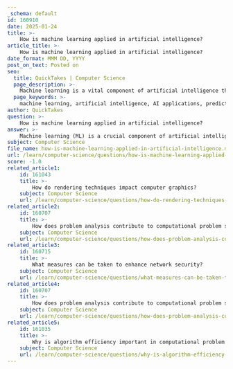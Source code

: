 ```yaml
---
_schema: default
id: 160910
date: 2025-01-24
title: >-
    How is machine learning applied in artificial intelligence?
article_title: >-
    How is machine learning applied in artificial intelligence?
date_format: MMM DD, YYYY
post_on_text: Posted on
seo:
  title: QuickTakes | Computer Science
  page_description: >-
    Machine learning is a vital component of artificial intelligence that enables systems to learn from data, make predictions, and automate tasks across various applications, including finance, healthcare, and education.
  page_keywords: >-
    machine learning, artificial intelligence, AI applications, predictive analytics, classification tasks, recommendation systems, natural language processing, NLP, computer vision, adaptive learning, automation, data analysis, pattern recognition
author: QuickTakes
question: >-
    How is machine learning applied in artificial intelligence?
answer: >-
    Machine learning (ML) is a crucial component of artificial intelligence (AI) that enables systems to learn from data and improve their performance over time without being explicitly programmed. Here’s how machine learning is applied within the broader context of artificial intelligence:\n\n1. **Learning from Data**: Machine learning algorithms analyze large datasets to identify patterns and relationships. For instance, a model can be trained to predict outcomes, such as house prices, by learning from historical data. This ability to learn from data is fundamental to many AI applications.\n\n2. **Predictive Analytics**: ML is widely used in predictive analytics, where models are developed to forecast future events based on historical data. For example, businesses use ML to predict customer behavior, enabling them to tailor marketing strategies effectively.\n\n3. **Classification Tasks**: Machine learning excels in classification tasks, such as spam detection in emails. By training on labeled datasets, ML models can classify new data points based on learned features, improving their accuracy over time.\n\n4. **Recommendation Systems**: Many online platforms utilize ML to create recommendation systems. By analyzing user behavior and preferences, these systems can suggest products, movies, or content that users are likely to enjoy, enhancing user experience.\n\n5. **Natural Language Processing (NLP)**: In AI, ML is integral to NLP applications, such as chatbots and virtual assistants (e.g., Siri, Alexa). These systems use ML to understand and generate human language, allowing for more natural interactions.\n\n6. **Computer Vision**: Machine learning is also pivotal in computer vision applications, where it enables systems to interpret and understand visual information from the world. This includes tasks like image recognition, object detection, and facial recognition.\n\n7. **Adaptive Learning Systems**: In educational technology, ML can be used to develop intelligent tutoring systems that adapt to individual student needs. By analyzing student interactions, these systems can provide personalized feedback and learning pathways.\n\n8. **Automation and Efficiency**: ML algorithms can automate repetitive tasks, allowing for increased efficiency in various domains, from manufacturing to customer service. This automation can lead to significant cost savings and improved productivity.\n\nIn summary, machine learning serves as a foundational technology within artificial intelligence, enabling systems to learn from data, make predictions, and perform tasks that traditionally required human intelligence. Its applications span numerous fields, including finance, healthcare, education, and entertainment, showcasing its versatility and impact on modern technology.
subject: Computer Science
file_name: how-is-machine-learning-applied-in-artificial-intelligence.md
url: /learn/computer-science/questions/how-is-machine-learning-applied-in-artificial-intelligence
score: -1.0
related_article1:
    id: 161043
    title: >-
        How do rendering techniques impact computer graphics?
    subject: Computer Science
    url: /learn/computer-science/questions/how-do-rendering-techniques-impact-computer-graphics
related_article2:
    id: 160707
    title: >-
        How does problem analysis contribute to computational problem solving?
    subject: Computer Science
    url: /learn/computer-science/questions/how-does-problem-analysis-contribute-to-computational-problem-solving
related_article3:
    id: 160715
    title: >-
        What measures can be taken to enhance network security?
    subject: Computer Science
    url: /learn/computer-science/questions/what-measures-can-be-taken-to-enhance-network-security
related_article4:
    id: 160707
    title: >-
        How does problem analysis contribute to computational problem solving?
    subject: Computer Science
    url: /learn/computer-science/questions/how-does-problem-analysis-contribute-to-computational-problem-solving
related_article5:
    id: 161035
    title: >-
        Why is algorithm efficiency important in computational problem solving?
    subject: Computer Science
    url: /learn/computer-science/questions/why-is-algorithm-efficiency-important-in-computational-problem-solving
---
```


&nbsp;